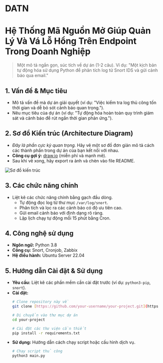 # DATN
# Hệ Thống Mã Nguồn Mở Giúp Quản Lý Và Vá Lỗ Hổng Trên Endpoint Trong Doanh Nghiệp

> Một mô tả ngắn gọn, súc tích về dự án (1-2 câu). Ví dụ: "Một kịch bản tự động hóa sử dụng Python để phân tích log từ Snort IDS và gửi cảnh báo qua email."

## 1. Vấn đề & Mục tiêu
* Mô tả vấn đề mà dự án giải quyết (ví dụ: "Việc kiểm tra log thủ công tốn thời gian và dễ bỏ sót cảnh báo quan trọng.").
* Nêu mục tiêu của dự án (ví dụ: "Tự động hóa hoàn toàn quy trình giám sát và cảnh báo để rút ngắn thời gian phản ứng.").

## 2. Sơ đồ Kiến trúc (Architecture Diagram)
* *Đây là phần cực kỳ quan trọng.* Hãy vẽ một sơ đồ đơn giản mô tả cách các thành phần trong dự án của bạn kết nối với nhau.
* **Công cụ gợi ý:** [draw.io](http://draw.io) (miễn phí và mạnh mẽ).
* Sau khi vẽ xong, hãy export ra ảnh và chèn vào file README.

![Sơ đồ kiến trúc](link_den_file_anh_cua_ban.png)

## 3. Các chức năng chính
* Liệt kê các chức năng chính bằng gạch đầu dòng.
    * Tự động đọc log từ thư mục `/var/log/snort`.
    * Phân tích và lọc ra các cảnh báo có độ ưu tiên cao.
    * Gửi email cảnh báo với định dạng rõ ràng.
    * Lập lịch chạy tự động mỗi 15 phút bằng Cron.

## 4. Công nghệ sử dụng
* **Ngôn ngữ:** Python 3.8
* **Công cụ:** Snort, Cronjob, Zabbix
* **Hệ điều hành:** Ubuntu Server 22.04

## 5. Hướng dẫn Cài đặt & Sử dụng
* **Yêu cầu:** Liệt kê các phần mềm cần cài đặt trước (ví dụ: `python3-pip`, `snort`).
* **Cài đặt:**
    ```bash
    # Clone repository này về
    git clone [https://github.com/your-username/your-project.git](https://github.com/your-username/your-project.git)

    # Di chuyển vào thư mục dự án
    cd your-project

    # Cài đặt các thư viện cần thiết
    pip install -r requirements.txt
    ```
* **Sử dụng:** Hướng dẫn cách chạy script hoặc cấu hình dịch vụ.
    ```bash
    # Chạy script thủ công
    python3 main.py
    ```
